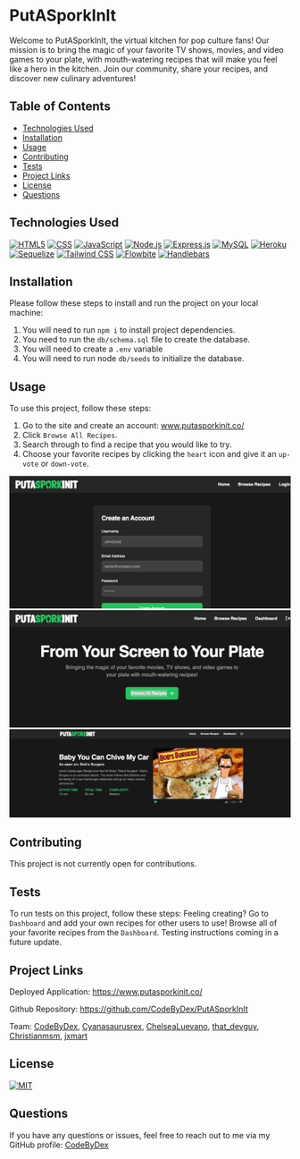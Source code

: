 # PutASporkInIt
  
Welcome to PutASporkInIt, the virtual kitchen for pop culture fans! Our mission is to bring the magic of your favorite TV shows, movies, and video games to your plate, with mouth-watering recipes that will make you feel like a hero in the kitchen. Join our community, share your recipes, and discover new culinary adventures!
  
  
## Table of Contents

- [Technologies Used](#technologies-used)
- [Installation](#installation)
- [Usage](#usage)
- [Contributing](#contributing)
- [Tests](#tests)
- [Project Links](#project-links)
- [License](#license)
- [Questions](#questions)

## Technologies Used

[![HTML5](https://img.shields.io/badge/HTML5-v5-orange)](https://developer.mozilla.org/en-US/docs/Web/Guide/HTML/HTML5)
[![CSS](https://img.shields.io/badge/CSS-v3-blue)](https://developer.mozilla.org/en-US/docs/Web/CSS)
[![JavaScript](https://img.shields.io/badge/JavaScript-ES6+-yellow)](https://www.ecma-international.org/ecma-262/)
[![Node.js](https://img.shields.io/badge/Node.js-v14.17.0-green)](https://nodejs.org/)
[![Express.js](https://img.shields.io/badge/Express.js-v4.17.1-lightgrey)](https://expressjs.com/)
[![MySQL](https://img.shields.io/badge/MySQL-v8.0-blue)](https://www.mysql.com/)
[![Heroku](https://img.shields.io/badge/Heroku-deployed-purple)](https://www.heroku.com/)
[![Sequelize](https://img.shields.io/badge/Sequelize-v6.6.2-blueviolet)](https://sequelize.org/)
[![Tailwind CSS](https://img.shields.io/badge/Tailwind_CSS-v2.2.15-blue)](https://tailwindcss.com/)
[![Flowbite](https://img.shields.io/badge/Flowbite-v3.3.0-green)](https://flowbite.com/)
[![Handlebars](https://img.shields.io/badge/Handlebars-v4.7.7-orange)](https://handlebarsjs.com/)

## Installation

Please follow these steps to install and run the project on your local machine:

1. You will need to run `npm i` to install project dependencies.
2. You need to run the `db/schema.sql` file to create the database.
3. You will need to create a `.env` variable
4. You will need to run node `db/seeds` to initialize the database.
  
## Usage
  
To use this project, follow these steps:
1. Go to the site and create an account: www.putasporkinit.co/
2. Click `Browse All Recipes`. 
3. Search through to find a recipe that you would like to try.
4. Choose your favorite recipes by clicking the `heart` icon and give it an `up-vote` or `down-vote`.

<img src="assets/www.putasporkinit.co_newUser.png">
<img src="assets/www.putasporkinit.co_.png">
<img src="assets/www.putasporkinit.co_recipe_2 (1).png">

## Contributing

This project is not currently open for contributions.

## Tests

To run tests on this project, follow these steps:
Feeling creating? Go to `Dashboard` and add your own recipes for other users to use!
Browse all of your favorite recipes from the `Dashboard`.
Testing instructions coming in a future update.
  
## Project Links
  
Deployed Application: https://www.putasporkinit.co/ 

Github Repository: https://github.com/CodeByDex/PutASporkInIt

Team: [CodeByDex](https://github.com/CodeByDex), [Cyanasaurusrex](https://github.com/Cyanasaurusrex), [ChelseaLuevano](https://github.com/ChelseaLuevano), [that_devguy](https://github.com/that_devguy), [Christianmsm](https://github.com/Christianmsm), [jxmart](https://github.com/jxmart)

## License
[![MIT](https://img.shields.io/badge/MIT-License-red)](https://www.mit.edu/~amini/LICENSE.md)
## Questions

If you have any questions or issues, feel free to reach out to me via my GitHub profile: [CodeByDex](https://github.com/CodeByDex)